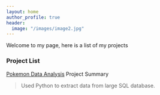 ```yaml
---
layout: home
author_profile: true
header: 
  image: "/images/image2.jpg"
---
```



Welcome to my page, here is a list of my projects 

### Project List 

[Pokemon Data Analysis](https://nbviewer.jupyter.org/github/amarsahota/projects/blob/master/Python_notebooks/Pokemon_Project/Pokemon_Project_AmarSahota.ipynb) 
Project Summary 
>Used Python to extract data from large SQL database. 


